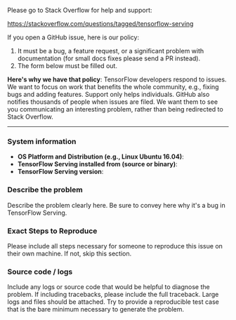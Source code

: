 Please go to Stack Overflow for help and support:

https://stackoverflow.com/questions/tagged/tensorflow-serving

If you open a GitHub issue, here is our policy:

1. It must be a bug, a feature request, or a significant problem with
   documentation (for small docs fixes please send a PR instead).
2. The form below must be filled out.

**Here's why we have that policy**: TensorFlow developers respond to issues.
We want to focus on work that benefits the whole community, e.g., fixing bugs
and adding features. Support only helps individuals. GitHub also notifies
thousands of people when issues are filed. We want them to see you communicating
an interesting problem, rather than being redirected to Stack Overflow.

------------------------

### System information
- **OS Platform and Distribution (e.g., Linux Ubuntu 16.04)**:
- **TensorFlow Serving installed from (source or binary)**:
- **TensorFlow Serving version**:

### Describe the problem
Describe the problem clearly here. Be sure to convey here why it's a bug in
TensorFlow Serving.

### Exact Steps to Reproduce
Please include all steps necessary for someone to reproduce this issue on their
own machine. If not, skip this section.

### Source code / logs
Include any logs or source code that would be helpful to diagnose the problem.
If including tracebacks, please include the full traceback. Large logs and files
should be attached. Try to provide a reproducible test case that is the bare
minimum necessary to generate the problem.
